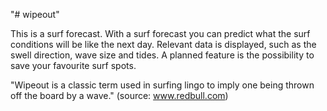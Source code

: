 "# wipeout" 

This is a surf forecast. 
With a surf forecast you can predict what the surf conditions will be like the next day. 
Relevant data is displayed, such as the swell direction, wave size and tides.
A planned feature is the possibility to save your favourite surf spots. 

"Wipeout is a classic term used in surfing lingo to imply one being thrown off the board by a wave."
(source: www.redbull.com)
